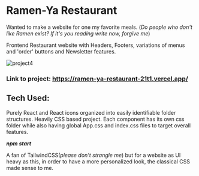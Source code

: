 # Ramen-Ya Restaurant 

Wanted to make a website for one my favorite meals. (_Do people who don't like Ramen exist? If it's you reading write now, forgive me_) 

Frontend Restaurant website with Headers, Footers, variations of menus and 'order' buttons and Newsletter features. 

![project4](https://user-images.githubusercontent.com/55498566/225815177-e551c0c0-6588-4362-a09a-2cb7d487af80.png)

### Link to project: https://ramen-ya-restaurant-21t1.vercel.app/

## Tech Used:
Purely React and React icons organized into easily identifiable folder structures. Heavily CSS based project. 
Each component has its own css folder while also having global App.css and index.css files to target overall features. 

**_npm start_**

A fan of TailwindCSS(_please don't strangle me_) but for a website as UI heavy as this, in order to have a more personalized look, the classical CSS made sense to me. 
